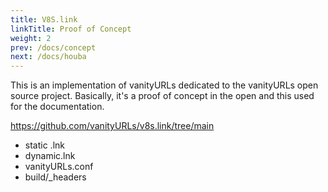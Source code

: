 ```yaml
---
title: V8S.link
linkTitle: Proof of Concept
weight: 2
prev: /docs/concept
next: /docs/houba
---
```

This is an implementation of vanityURLs dedicated to the vanityURLs open source project. Basically, it's a proof of concept in the open and this used for the documentation.

https://github.com/vanityURLs/v8s.link/tree/main

 * static .lnk
 * dynamic.lnk
 * vanityURLs.conf
 * build/_headers

